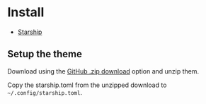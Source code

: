 # Install

* [Starship](https://starship.rs/)

## Setup the theme

Download using the [GitHub .zip download](https://github.com/85clab0/rain-starship/archive/main.zip) option and unzip them.

Copy the starship.toml from the unzipped download to `~/.config/starship.toml`.
